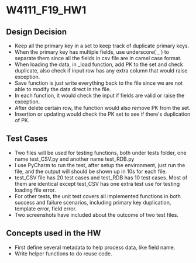 # W4111_F19_HW1

## Design Decision
* Keep all the primary key in a set to keep track of duplicate primary keys.
* When the primary key has multiple fields, use underscore( _ ) to separate them since all the fields in csv file are in camel case format.
* When loading the data, in \_load function, add PK to the set and check duplicate, also check if input row has any extra column that would raise exception.
* Save function is just write everything back to the file since we are not able to modify the data direct in the file.
* In each function, it would check the input if fields are valid or raise the exception.
* After delete certain row, the function would also remove PK from the set.
* Insertion or updating would check the PK set to see if there's duplication of PK.

## Test Cases
* Two files will be used for testing functions, both under tests folder, one name test_CSV.py and another name test_RDB.py
* I use PyCharm to run the test, after setup the environment, just run the file, and the output will should be shown up in 10s for each file.
* test_CSV file has 20 test cases and test_RDB has 10 test cases. Most of them are identical except test_CSV has one extra test use for testing loading file error.
* For other tests, the unit test covers all implemented functions in both success and failure scenarios, including primary key duplication, template error, field error.
* Two screenshots have included about the outcome of two test files.

## Concepts used in the HW
* First define several metadata to help process data, like field name.
* Write helper functions to do reuse code.
